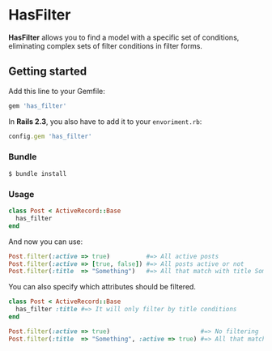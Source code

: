 # HasFilter

**HasFilter** allows you to find a model with a specific set of conditions, eliminating complex sets of filter conditions in filter forms.


## Getting started

Add this line to your Gemfile:

``` ruby
gem 'has_filter'
```

In **Rails 2.3**, you also have to add it to your `envoriment.rb`:

``` ruby
config.gem 'has_filter'
```


### Bundle

``` shell
$ bundle install
```


### Usage

``` ruby
class Post < ActiveRecord::Base
  has_filter
end
```

And now you can use:

``` ruby
Post.filter(:active => true)          #=> All active posts
Post.filter(:active => [true, false]) #=> All posts active or not
Post.filter(:title  => "Something")   #=> All that match with title Something (title like %Something%)
```

You can also specify which attributes should be filtered.

``` ruby
class Post < ActiveRecord::Base
  has_filter :title #=> It will only filter by title conditions
end
```

``` ruby
Post.filter(:active => true)                         #=> No filtering
Post.filter(:title  => "Something", :active => true) #=> All that match with title Something (title like %Something%) ignoring active condition
```
